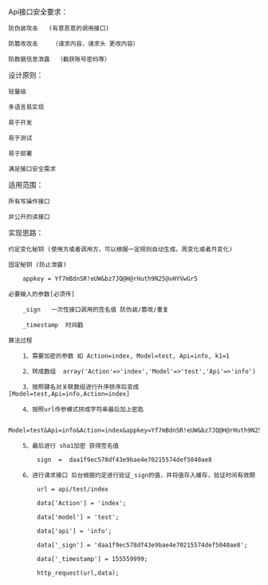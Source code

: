 Api接口安全要求：
	
	防伪装攻击   (有意恶意的调用接口)

	防篡改攻击    （请求内容，请求头 更改内容）

	防数据信息泄露  （截获账号密码等）

设计原则：
	
	轻量级

	多语言易实现

	易于开发

	易于测试

	易于部署

	满足接口安全需求

适用范围：
	
	所有写操作接口

	非公开的读接口
 
实现思路：  
	
	约定变化秘钥 (使用方或者调用方，可以根据一定规则自动生成，周变化或者月变化)  
	
	固定秘钥 (防止泄露)  

		appkey = Yf7mBdnSR!eUW&bz7JQ@H@rHuth9N25@vHYVwGr5

	必要输入的参数[必须传]  

		_sign   一次性接口调用的签名值 防伪装/篡改/重复  

		_timestamp  时间戳  

	算法过程  

		1、需要加密的参数 如 Action=index, Model=test, Api=info, k1=1
 
		2、转成数组  array('Action'=>'index','Model'=>'test','Api'=>'info')
 
		3、按照键名对关联数组进行升序排序后变成 [Model=test,Api=info,Action=index]
 
		4、按照url传参模式拼成字符串最后加上密匙

			Model=test&Api=info&Action=index&appkey=Yf7mBdnSR!eUW&bz7JQ@H@rHuth9N25@vHYVwGr5
 
		5、最后进行 sha1加密 获得签名值

			sign  =  daa1f9ec578df43e9bae4e70215574def5040ae8
 
		6、进行请求接口 后台根据约定进行验证_sign的值，并将值存入缓存，验证时间有效期

			url = api/test/index

			data['Action'] = 'index';

			data['model'] = 'test';

			data['api'] = 'info';

			data['_sign'] = 'daa1f9ec578df43e9bae4e70215574def5040ae8';

			data['_timestamp'] = 155559999;

			http_request(url,data);



